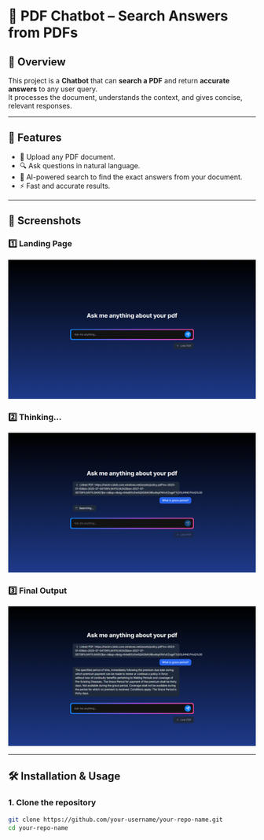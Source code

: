 # 📄 PDF Chatbot – Search Answers from PDFs

## 🧠 Overview
This project is a **Chatbot** that can **search a PDF** and return **accurate answers** to any user query.  
It processes the document, understands the context, and gives concise, relevant responses.  

---

## 🚀 Features
- 📂 Upload any PDF document.
- 🔍 Ask questions in natural language.
- 🤖 AI-powered search to find the exact answers from your document.
- ⚡ Fast and accurate results.

---

## 📸 Screenshots

### 1️⃣ Landing Page
![Landing Page](images/main.png)

### 2️⃣ Thinking...
![Thinking](images/qn.png)

### 3️⃣ Final Output
![Final Output](images/ans.png)

---

## 🛠️ Installation & Usage

### 1. Clone the repository
```bash
git clone https://github.com/your-username/your-repo-name.git
cd your-repo-name
